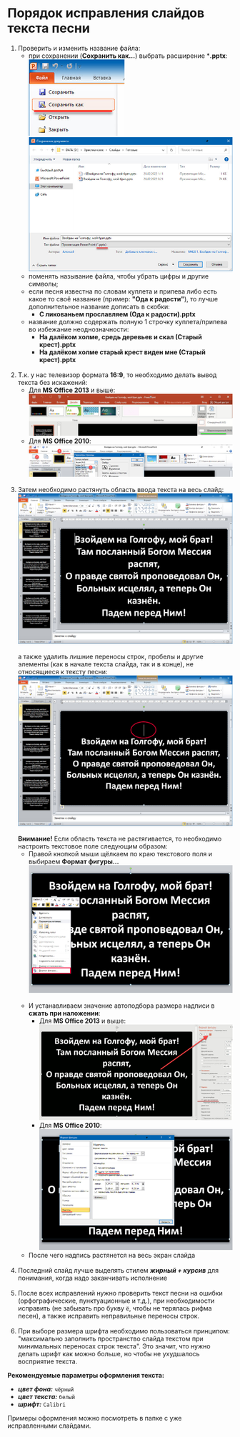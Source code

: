 # Порядок исправления слайдов текста песни

1. Проверить и изменить название файла:
    - при сохранении (**Сохранить как...**) выбрать расширение ***.pptx**:
      <br />
      ![pptx20xx file save as](./imgs/pptx20xx_file_save_as.jpg)
      <br />
      ![pptx20xx file save pptx](./imgs/pptx20xx_file_save_pptx.jpg)
    - поменять называние файла, чтобы убрать цифры и другие символы;
    - если песня известна по словам куплета и припева либо есть какое то своё название (пример: **"Ода к радости"**), то
      лучше дополнительное название дописать в скобки:
        - **С ликованьем прославляем (Ода к радости).pptx**
    - название должно содержать полную 1 строчку куплета/припева во избежание неоднозначности:
        - **На далёком холме, средь деревьев и скал (Старый крест).pptx**
        - **На далёком холме старый крест виден мне (Старый крест).pptx**
          <br /><br />
2. Т.к. у нас телевизор формата **16:9**, то необходимо делать вывод текста без искажений:
    - Для **MS Office 2013** и выше:
      <br />
      ![pptx2013 16 9](./imgs/pptx2013_16.9.jpg)
    - Для **MS Office 2010**:
      <br />
      ![pptx2010 16 9](./imgs/pptx2010_16.9.jpg)
      <br /><br />
3. Затем необходимо растянуть область ввода текста на весь слайд:
   <br />
   ![pptx20xx full text](./imgs/pptx20xx_full_text.jpg)
   <br /><br />
   а также удалить лишние переносы строк, пробелы и другие элементы (как в начале текста слайда, так и в конце), не
   относящиеся к тексту песни:
   <br />
   ![pptx20xx before remove empty](./imgs/pptx20xx_before_remove_empty.jpg)
   <br /><br />
   **Внимание!** Если область текста не растягивается, то необходимо настроить текстовое поле следующим образом:
    - Правой кнопкой мыши щёлкаем по краю текстового поля и выбираем **Формат фигуры...**
      ![pptx20xx_text_field_format](./imgs/pptx20xx_text_field_format.jpg)
      <br /><br />
    - И устанавливаем значение автоподбора размера надписи в **сжать при наложении**:
        - Для **MS Office 2013** и выше:
          <br />
          ![pptx2013_text_field_size](./imgs/pptx2013_text_field_size.jpg)
        - Для **MS Office 2010**:
          <br />
          ![pptx2010_text_field_size](./imgs/pptx2010_text_field_size.jpg)
    - После чего надпись растянется на весь экран слайда
      <br /><br />
4. Последний слайд лучше выделять стилем **_жирный + курсив_** для понимания, когда надо заканчивать исполнение
   <br /><br />
5. После всех исправлений нужно проверить текст песни на ошибки (орфографические, пунктуационные и т.д.), при
   необходимости исправить (не забывать про букву `ё`, чтобы не терялась рифма песен), а также исправить неправильные
   переносы строк.
   <br /><br />
6. При выборе размера шрифта необходимо пользоваться принципом: "максимально заполнить пространство слайда текстом при
   минимальных переносах строк текста". Это значит, что нужно делать шрифт как можно больше, но чтобы не ухудшалось
   восприятие текста.

**Рекомендуемые параметры оформления текста:**

- **_цвет фона:_** `чёрный`
- **_цвет текста:_** `белый`
- **_шрифт:_** `Calibri`

Примеры оформления можно посмотреть в папке с уже исправленными слайдами.